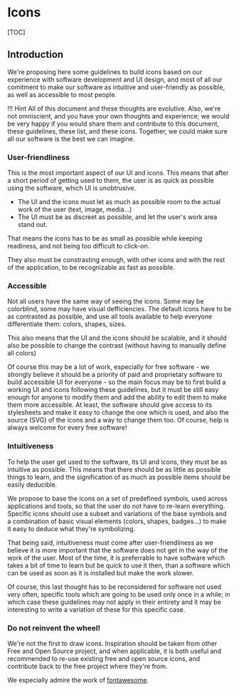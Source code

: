 # Icons

[TOC]

## Introduction

We're proposing here some guidelines to build icons based on our experience with software development and UI design, and most of all our comitment to make our software as intuitive and user-friendly as possible, as well as accessible to most people.

!!! Hint
    All of this document and these thoughts are evolutive. Also, we're not omniscient, and you have your own thoughts and experience; we would be very happy if you would share them and contribute to this document, these guidelines, these list, and these icons. Together, we could make sure all our software is the best we can imagine.

### User-friendliness

This is the most important aspect of our UI and icons. This means that after a short period of getting used to them, the user is as quick as possible using the software, which UI is unobtrusive.

- The UI and the icons must let as much as possible room to the actual work of the user (text, image, media...)
- The UI must be as discreet as possible, and let the user's work area stand out.

That means the icons has to be as small as possible while keeping readiness, and not being too difficult to click-on.

They also must be constrasting enough, with other icons and with the rest of the application, to be recognizable as fast as possible.

### Accessible

Not all users have the same way of seeing the icons. Some may be colorblind, some may have visual defficiencies. The default icons have to be as contrasted as possible, and use all tools available to help everyone differentiate them: colors, shapes, sizes.

This also means that the UI and the icons should be scalable, and it should also be possible to change the contrast (without having to manually define all colors)

Of course this may be a lot of work, especially for free software - we strongly believe it should be a priority of paid and proprietary software to build accessible UI for everyone - so the main focus may be to first build a working UI and icons following these guidelines, but it must be still easy enough for anyone to modify them and add the ability to edit them to make them more accessible. At least, the software should give access to its stylesheets and make it easy to change the one which is used, and also the source (SVG) of the icons and a way to change them too. Of course, help is always welcome for every free software!

### Intuitiveness

To help the user get used to the software, its UI and icons, they must be as intuitive as possible. This means that there should be as little as possible things to learn, and the signification of as much as possible items should be easily deducible.

We propose to base the icons on a set of predefined symbols, used across applications and tools, so that the user do not have to re-learn everything. Specific icons should use a subset and variations of the base symbols and a combination of basic visual elements (colors, shapes, badges...) to make it easy to deduce what they're symbolizing.

That being said, intuitiveness must come after user-friendliness as we believe it is more important that the software does not get in the way of the work of the user. Most of the time, it is preferrable to have software which takes a bit of time to learn but be quick to use it then, than a software which can be used as soon as it is installed but make the work slower.

Of course, this last thought has to be reconsidered for software not used very often, specific tools which are going to be used only once in a while; in which case these guidelines may not apply in their entirety and it may be interesting to write a variation of these for this specific case.

### Do not reinvent the wheel!

We're not the first to draw icons. Inspiration should be taken from other Free and Open Source project, and when applicable, it is both useful and recommended to re-use existing free and open source icons, and contribute back to the free project where they're from.

We especially admire the work of [fontawesome](https://github.com/FortAwesome/Font-Awesome).

